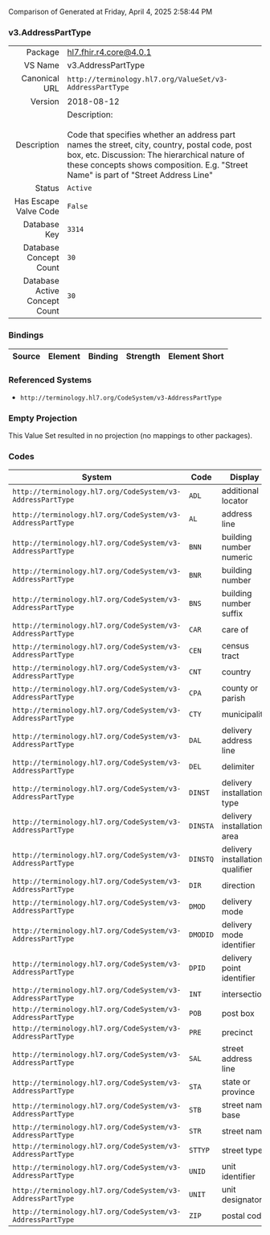 Comparison of 
Generated at Friday, April 4, 2025 2:58:44 PM

### v3.AddressPartType

|      |     |
| ---: | --- |
| Package | hl7.fhir.r4.core@4.0.1 |
| VS Name | v3.AddressPartType |
| Canonical URL | `http://terminology.hl7.org/ValueSet/v3-AddressPartType` |
| Version | 2018-08-12 |
| Description | Description:<br/><br/>Code that specifies whether an address part names the street, city, country, postal code, post box, etc. Discussion: The hierarchical nature of these concepts shows composition.  E.g. "Street Name" is part of "Street Address Line" |
| Status | `Active` |
| Has Escape Valve Code | `False` |
| Database Key | `3314` |
| Database Concept Count | `30` |
| Database Active Concept Count | `30` |
### Bindings

| Source | Element | Binding | Strength | Element Short |
| ------ | ------- | ------- | -------- | ------------- |

### Referenced Systems

* `http://terminology.hl7.org/CodeSystem/v3-AddressPartType`
### Empty Projection

This Value Set resulted in no projection (no mappings to other packages).

### Codes

| System | Code | Display |
| ------ | ---- | ------- |
| `http://terminology.hl7.org/CodeSystem/v3-AddressPartType` | `ADL` | additional locator |
| `http://terminology.hl7.org/CodeSystem/v3-AddressPartType` | `AL` | address line |
| `http://terminology.hl7.org/CodeSystem/v3-AddressPartType` | `BNN` | building number numeric |
| `http://terminology.hl7.org/CodeSystem/v3-AddressPartType` | `BNR` | building number |
| `http://terminology.hl7.org/CodeSystem/v3-AddressPartType` | `BNS` | building number suffix |
| `http://terminology.hl7.org/CodeSystem/v3-AddressPartType` | `CAR` | care of |
| `http://terminology.hl7.org/CodeSystem/v3-AddressPartType` | `CEN` | census tract |
| `http://terminology.hl7.org/CodeSystem/v3-AddressPartType` | `CNT` | country |
| `http://terminology.hl7.org/CodeSystem/v3-AddressPartType` | `CPA` | county or parish |
| `http://terminology.hl7.org/CodeSystem/v3-AddressPartType` | `CTY` | municipality |
| `http://terminology.hl7.org/CodeSystem/v3-AddressPartType` | `DAL` | delivery address line |
| `http://terminology.hl7.org/CodeSystem/v3-AddressPartType` | `DEL` | delimiter |
| `http://terminology.hl7.org/CodeSystem/v3-AddressPartType` | `DINST` | delivery installation type |
| `http://terminology.hl7.org/CodeSystem/v3-AddressPartType` | `DINSTA` | delivery installation area |
| `http://terminology.hl7.org/CodeSystem/v3-AddressPartType` | `DINSTQ` | delivery installation qualifier |
| `http://terminology.hl7.org/CodeSystem/v3-AddressPartType` | `DIR` | direction |
| `http://terminology.hl7.org/CodeSystem/v3-AddressPartType` | `DMOD` | delivery mode |
| `http://terminology.hl7.org/CodeSystem/v3-AddressPartType` | `DMODID` | delivery mode identifier |
| `http://terminology.hl7.org/CodeSystem/v3-AddressPartType` | `DPID` | delivery point identifier |
| `http://terminology.hl7.org/CodeSystem/v3-AddressPartType` | `INT` | intersection |
| `http://terminology.hl7.org/CodeSystem/v3-AddressPartType` | `POB` | post box |
| `http://terminology.hl7.org/CodeSystem/v3-AddressPartType` | `PRE` | precinct |
| `http://terminology.hl7.org/CodeSystem/v3-AddressPartType` | `SAL` | street address line |
| `http://terminology.hl7.org/CodeSystem/v3-AddressPartType` | `STA` | state or province |
| `http://terminology.hl7.org/CodeSystem/v3-AddressPartType` | `STB` | street name base |
| `http://terminology.hl7.org/CodeSystem/v3-AddressPartType` | `STR` | street name |
| `http://terminology.hl7.org/CodeSystem/v3-AddressPartType` | `STTYP` | street type |
| `http://terminology.hl7.org/CodeSystem/v3-AddressPartType` | `UNID` | unit identifier |
| `http://terminology.hl7.org/CodeSystem/v3-AddressPartType` | `UNIT` | unit designator |
| `http://terminology.hl7.org/CodeSystem/v3-AddressPartType` | `ZIP` | postal code |
